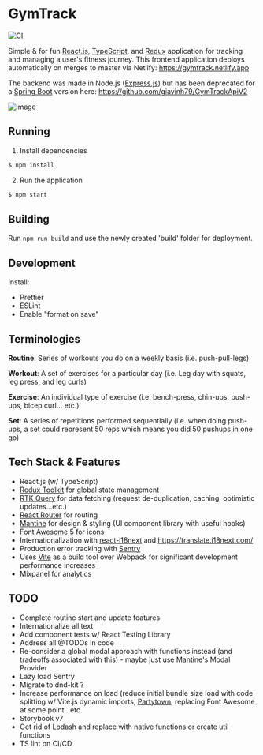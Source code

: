 # GymTrack

[![CI](https://github.com/GV79/GymTrack/actions/workflows/main.yml/badge.svg)](https://github.com/GV79/GymTrack/actions/workflows/main.yml)

Simple & for fun [React.js](https://reactjs.org/), [TypeScript](https://www.typescriptlang.org/), and [Redux](https://redux-toolkit.js.org/) application for tracking and managing a user's fitness journey. This frontend application deploys automatically on merges to master via Netlify: https://gymtrack.netlify.app

The backend was made in Node.js ([Express.js](https://expressjs.com/)) but has been deprecated for a [Spring Boot](https://spring.io/projects/spring-boot) version here: https://github.com/giavinh79/GymTrackApiV2

![image](https://user-images.githubusercontent.com/24909563/159189357-b88bdbd4-331f-4f5e-9938-0851813ab132.png)

## Running

1. Install dependencies

```sh
$ npm install
```

2. Run the application

```sh
$ npm start
```

## Building

Run `npm run build` and use the newly created 'build' folder for deployment.

## Development

Install:

- Prettier
- ESLint
- Enable "format on save"

## Terminologies

**Routine**: Series of workouts you do on a weekly basis (i.e. push-pull-legs)

**Workout**: A set of exercises for a particular day (i.e. Leg day with squats, leg press, and leg curls)

**Exercise**: An individual type of exercise (i.e. bench-press, chin-ups, push-ups, bicep curl... etc.)

**Set**: A series of repetitions performed sequentially (i.e. when doing push-ups, a set could represent 50 reps which means you did 50 pushups in one go)

## Tech Stack & Features

- React.js (w/ TypeScript)
- [Redux Toolkit](https://redux-toolkit.js.org/) for global state management
- [RTK Query](https://redux-toolkit.js.org/rtk-query/overview) for data fetching (request de-duplication, caching, optimistic updates...etc.)
- [React Router](https://reactrouter.com/) for routing
- [Mantine](https://mantine.dev/) for design & styling (UI component library with useful hooks)
- [Font Awesome 5](https://fontawesome.com/v5/search) for icons
- Internationalization with [react-i18next](https://react.i18next.com/) and https://translate.i18next.com/
- Production error tracking with [Sentry](https://sentry.io/)
- Uses [Vite](https://vitejs.dev/) as a build tool over Webpack for significant development performance increases
- Mixpanel for analytics

## TODO

- Complete routine start and update features
- Internationalize all text
- Add component tests w/ React Testing Library
- Address all @TODOs in code
- Re-consider a global modal approach with functions instead (and tradeoffs associated with this) - maybe just use Mantine's Modal Provider
- Lazy load Sentry
- Migrate to dnd-kit ?
- Increase performance on load (reduce initial bundle size load with code splitting w/ Vite.js dynamic imports, [Partytown](https://partytown.builder.io/), replacing Font Awesome at some point...etc.
- Storybook v7
- Get rid of Lodash and replace with native functions or create util functions
- TS lint on CI/CD
